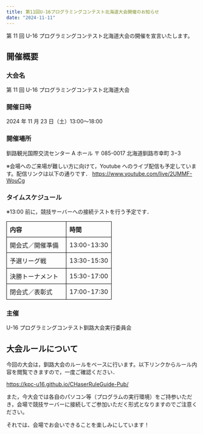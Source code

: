 ```yaml
---
title: 第11回U-16プログラミングコンテスト北海道大会開催のお知らせ
date: "2024-11-11"
---
```


第 11 回 U-16 プログラミングコンテスト北海道大会の開催を宣言いたします。

## 開催概要

### 大会名

第 11 回 U-16 プログラミングコンテスト北海道大会

### 開催日時

2024 年 11 月 23 日（土）13:00〜18:00

### 開催場所

釧路観光国際交流センター A ホール
〒 085-0017 北海道釧路市幸町 3−3

※会場へのご来場が難しい方に向けて，Youtube へのライブ配信も予定しています。配信リンクは以下の通りです．
https://www.youtube.com/live/2UMMF-WouCg

### タイムスケジュール

※13:00 前に，競技サーバーへの接続テストを行う予定です．

<style>
    table {
        border-collapse: collapse;
    }
    td {
        padding: 8px;
        text-align: left;
        border: 1px solid black;
    }
    td:first-child {
        padding-right: 20px; /* 列間のスペースを調整 */
    }
</style>
<table>
    <tr>
        <td><b>内容</b></td>
        <td><b>時間</b></td>
    </tr>
    <tr>
        <td>開会式／開催準備</td>
        <td>13:00-13:30</td>
    </tr>
    <tr>
        <td>予選リーグ戦</td>
        <td>13:30-15:30</td>
    </tr>
    <tr>
        <td>決勝トーナメント</td>
        <td>15:30-17:00</td>
    </tr>
    <tr>
        <td>閉会式／表彰式</td>
        <td>17:00-17:30</td>
    </tr>
</table>

### 主催

U-16 プログラミングコンテスト釧路大会実行委員会

## 大会ルールについて

今回の大会は，釧路大会のルールをベースに行います。以下リンクからルール内容を閲覧できますので，一度ご確認ください．

https://kpc-u16.github.io/CHaserRuleGuide-Pub/

また，今大会では各自のパソコン等（プログラムの実行環境）をご持参いただき，会場で競技サーバーに接続してご参加いただく形式となりますのでご注意ください。

それでは、会場でお会いできることを楽しみにしています！
